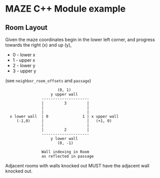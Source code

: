 # MAZE C++ Module example

## Room Layout
Given the maze coordinates begin in the lower left
corner, and progress towards the right (x) and up (y),
    
* 0 - lower x
* 1 - upper x
* 2 - lower y
* 3 - upper y

(see `neighbor_room_offsets` and `passage`)


                           (0, 1)
                        y upper wall
                    ---------------------
                    |         3         |
                    |                   |
                    |                   |
      x lower wall  | 0               1 | x upper wall
         (-1,0)     |                   |   (+1, 0)
                    |                   |
                    |         2         |
                    ---------------------
                        y lower wall
                           (0, -1)

                    Wall indexing in Room
                    as reflected in passage

Adjacent rooms with walls knocked out MUST have
the adjacent wall knocked out.
